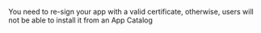 You need to re-sign your app with a valid certificate, otherwise, users will not be able to install it from an App Catalog